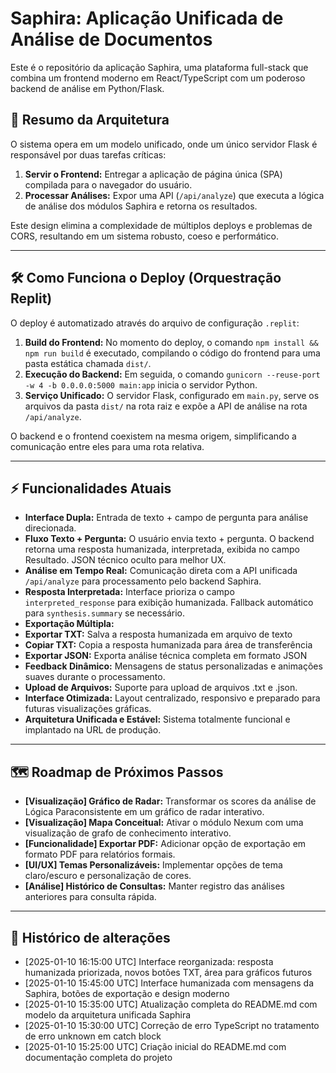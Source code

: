 # Saphira: Aplicação Unificada de Análise de Documentos

Este é o repositório da aplicação Saphira, uma plataforma full-stack que combina um frontend moderno em React/TypeScript com um poderoso backend de análise em Python/Flask.

## 🚀 Resumo da Arquitetura

O sistema opera em um modelo unificado, onde um único servidor Flask é responsável por duas tarefas críticas:
1.  **Servir o Frontend:** Entregar a aplicação de página única (SPA) compilada para o navegador do usuário.
2.  **Processar Análises:** Expor uma API (`/api/analyze`) que executa a lógica de análise dos módulos Saphira e retorna os resultados.

Este design elimina a complexidade de múltiplos deploys e problemas de CORS, resultando em um sistema robusto, coeso e performático.

---

## 🛠️ Como Funciona o Deploy (Orquestração Replit)

O deploy é automatizado através do arquivo de configuração `.replit`:
1.  **Build do Frontend:** No momento do deploy, o comando `npm install && npm run build` é executado, compilando o código do frontend para uma pasta estática chamada `dist/`.
2.  **Execução do Backend:** Em seguida, o comando `gunicorn --reuse-port -w 4 -b 0.0.0.0:5000 main:app` inicia o servidor Python.
3.  **Serviço Unificado:** O servidor Flask, configurado em `main.py`, serve os arquivos da pasta `dist/` na rota raiz e expõe a API de análise na rota `/api/analyze`.

O backend e o frontend coexistem na mesma origem, simplificando a comunicação entre eles para uma rota relativa.

---

## ⚡ Funcionalidades Atuais

-   **Interface Dupla:** Entrada de texto + campo de pergunta para análise direcionada.
-   **Fluxo Texto + Pergunta:** O usuário envia texto + pergunta. O backend retorna uma resposta humanizada, interpretada, exibida no campo Resultado. JSON técnico oculto para melhor UX.
-   **Análise em Tempo Real:** Comunicação direta com a API unificada `/api/analyze` para processamento pelo backend Saphira.
-   **Resposta Interpretada:** Interface prioriza o campo `interpreted_response` para exibição humanizada. Fallback automático para `synthesis.summary` se necessário.
-   **Exportação Múltipla:** 
   - **Exportar TXT:** Salva a resposta humanizada em arquivo de texto
   - **Copiar TXT:** Copia a resposta humanizada para área de transferência
   - **Exportar JSON:** Exporta análise técnica completa em formato JSON
-   **Feedback Dinâmico:** Mensagens de status personalizadas e animações suaves durante o processamento.
-   **Upload de Arquivos:** Suporte para upload de arquivos .txt e .json.
-   **Interface Otimizada:** Layout centralizado, responsivo e preparado para futuras visualizações gráficas.
-   **Arquitetura Unificada e Estável:** Sistema totalmente funcional e implantado na URL de produção.

---

## 🗺️ Roadmap de Próximos Passos

-   **[Visualização] Gráfico de Radar:** Transformar os scores da análise de Lógica Paraconsistente em um gráfico de radar interativo.
-   **[Visualização] Mapa Conceitual:** Ativar o módulo Nexum com uma visualização de grafo de conhecimento interativo.
-   **[Funcionalidade] Exportar PDF:** Adicionar opção de exportação em formato PDF para relatórios formais.
-   **[UI/UX] Temas Personalizáveis:** Implementar opções de tema claro/escuro e personalização de cores.
-   **[Análise] Histórico de Consultas:** Manter registro das análises anteriores para consulta rápida.

---

## 📜 Histórico de alterações
- [2025-01-10 16:15:00 UTC] Interface reorganizada: resposta humanizada priorizada, novos botões TXT, área para gráficos futuros
- [2025-01-10 15:45:00 UTC] Interface humanizada com mensagens da Saphira, botões de exportação e design moderno
- [2025-01-10 15:35:00 UTC] Atualização completa do README.md com modelo da arquitetura unificada Saphira
- [2025-01-10 15:30:00 UTC] Correção de erro TypeScript no tratamento de erro unknown em catch block
- [2025-01-10 15:25:00 UTC] Criação inicial do README.md com documentação completa do projeto